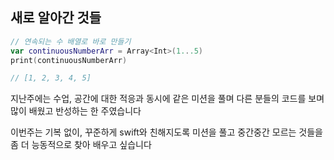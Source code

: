 ## 새로 알아간 것들

```swift
// 연속되는 수 배열로 바로 만들기
var continuousNumberArr = Array<Int>(1...5)
print(continuousNumberArr)

// [1, 2, 3, 4, 5]
```



지난주에는 수업, 공간에 대한 적응과 동시에 같은 미션을 풀며 다른 분들의 코드를 보며 많이 배웠고 반성하는 한 주였습니다

이번주는 기복 없이, 꾸준하게 swift와 친해지도록 미션을 풀고 중간중간 모르는 것들을 좀 더 능동적으로 찾아 배우고 싶습니다

